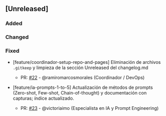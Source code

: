 ## [Unreleased]

### Added

### Changed

### Fixed
- [feature/coordinador-setup-repo-and-pages] Eliminación de archivos `.gitkeep` y limpieza de la sección Unreleased del changelog.md  
  - PR: [#22](https://github.com/ramiromarcosmorales/emiti-web/pull/22) - @ramiromarcosmorales (Coordinador / DevOps)

- [feature/ia-prompts-1-to-5] Actualización de métodos de prompts (Zero-shot, Few-shot, Chain-of-thought) y documentación con capturas; índice actualizado.  
  - PR: [#23](https://github.com/ramiromarcosmorales/emiti-web/pull/23) - @victoriaimo (Especialista en IA y Prompt Engineering)